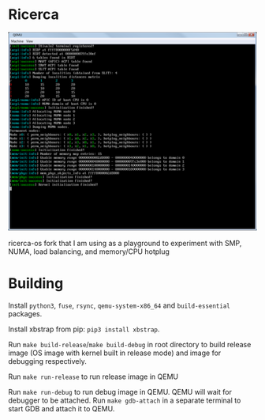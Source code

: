 # Ricerca

![](screenshots/system-init.png)

ricerca-os fork that I am using as a playground to experiment with SMP, NUMA, load balancing, and memory/CPU hotplug

# Building

Install `python3`, `fuse`, `rsync`, `qemu-system-x86_64` and `build-essential` packages.

Install xbstrap from pip: `pip3 install xbstrap`.

Run `make build-release`/`make build-debug` in root directory to build release image (OS image with kernel built in release mode) and image for debugging respectively.

Run `make run-release` to run release image in QEMU

Run `make run-debug` to run debug image in QEMU. QEMU will wait for debugger to be attached. Run `make gdb-attach` in a separate terminal to start GDB and attach it to QEMU.
